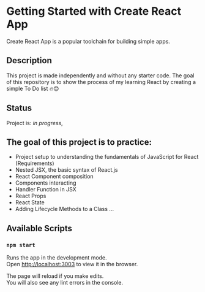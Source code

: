 # Getting Started with Create React App

Create React App is a popular toolchain for building simple apps.

## Description

This project is made independently and without any starter code.
The goal of this repository is to show the process of my learning React by creating a simple To Do list  🔥😊

## Status

Project is: _in progress_,

## The goal of this project is to practice:

- Project setup to understanding the fundamentals of JavaScript for React (Requirements)
- Nested JSX, the basic syntax of React.js
- React Component composition
- Components interacting
- Handler Function in JSX
- React Props
- React State
- Adding Lifecycle Methods to a Class
  ...

## Available Scripts

### `npm start`

Runs the app in the development mode.\
Open [http://localhost:3003](http://localhost:3003) to view it in the browser.

The page will reload if you make edits.\
You will also see any lint errors in the console.
